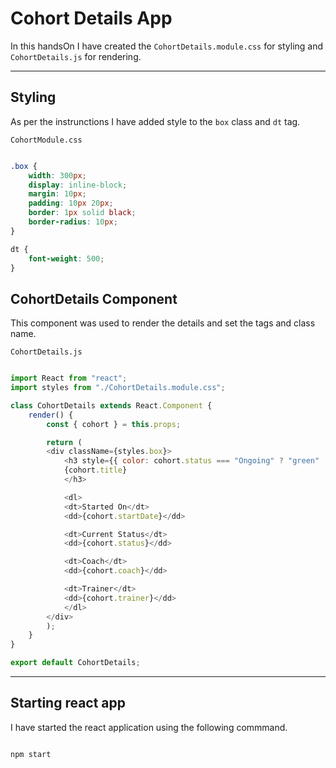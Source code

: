 # Cohort Details App

In this handsOn I have created the ```CohortDetails.module.css``` for styling and ```CohortDetails.js``` for rendering.

---

## Styling

As per the instrunctions I have added style to the ```box``` class and ```dt``` tag.

```CohortModule.css```

``` css

.box {
    width: 300px;
    display: inline-block;
    margin: 10px;
    padding: 10px 20px;
    border: 1px solid black;
    border-radius: 10px;
}

dt {
    font-weight: 500;
}

```

## CohortDetails Component

This component was used to render the details and set the tags and class name.

```CohortDetails.js```

``` js

import React from "react";
import styles from "./CohortDetails.module.css";

class CohortDetails extends React.Component {
    render() {
        const { cohort } = this.props;

        return (
        <div className={styles.box}>
            <h3 style={{ color: cohort.status === "Ongoing" ? "green" : "blue" }}>
            {cohort.title}
            </h3>

            <dl>
            <dt>Started On</dt>
            <dd>{cohort.startDate}</dd>

            <dt>Current Status</dt>
            <dd>{cohort.status}</dd>

            <dt>Coach</dt>
            <dd>{cohort.coach}</dd>

            <dt>Trainer</dt>
            <dd>{cohort.trainer}</dd>
            </dl>
        </div>
        );
    }
}

export default CohortDetails;

```

---

## Starting react app

I have started the react application using the following commmand.

``` bash

npm start

```